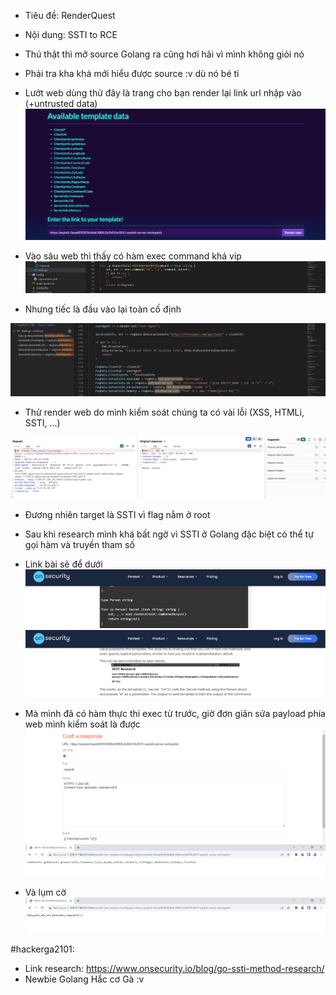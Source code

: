 - Tiêu đề: RenderQuest
- Nội dung: SSTI to RCE 

- Thú thật thì mở source Golang ra cũng hơi hãi vì mình không giỏi nó 
- Phải tra kha khá mới hiểu được source :v dù nó bé tí 

- Lướt web dùng thử đây là trang cho bạn render lại link url nhập vào (+untrusted data)
![Alt text](<../image/6.4.png>)

- Vào sâu web thì thấy có hàm exec command khá vip 
![Alt text](<../image/6.1.png>)

- Nhưng tiếc là đầu vào lại toàn cố định 

![Alt text](<../image/6.2.png>)

- Thử render web do mình kiểm soát chúng ta có vài lỗi (XSS, HTMLi, SSTI, ...)

![Alt text](<../image/6.3.png>)

- Đương nhiên target là SSTI vì flag nằm ở root
- Sau khi research mình khá bất ngờ vì SSTI ở Golang đặc biệt có thể tự gọi hàm và truyền tham số 
- Link bài sẽ để dưới
![Alt text](<../image/6.5.png>)
![Alt text](<../image/6.6.png>)

- Mà mình đã có hàm thực thi exec từ trước, giờ đơn giản sửa payload phía web mình kiểm soát là được 
![Alt text](<../image/6.7.png>)
![Alt text](<../image/6.8.png>)
- Và lụm cờ 
![Alt text](<../image/6.9.png>)

#hackerga2101:
- Link research: https://www.onsecurity.io/blog/go-ssti-method-research/
- Newbie Golang Hắc cơ Gà :v